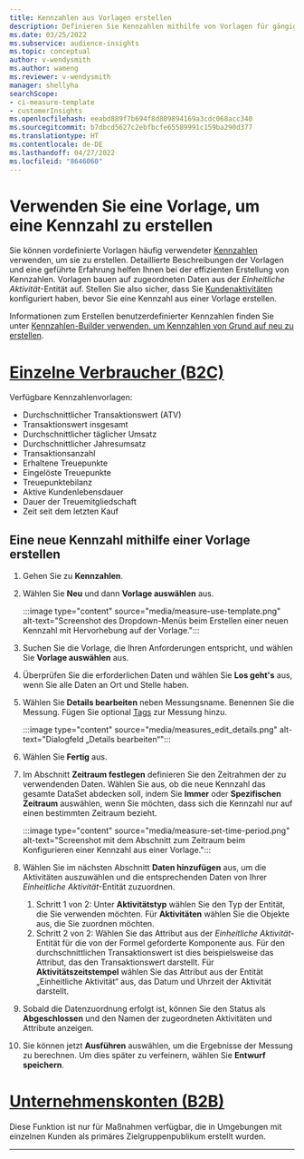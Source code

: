 ```yaml
---
title: Kennzahlen aus Vorlagen erstellen
description: Definieren Sie Kennzahlen mithilfe von Vorlagen für gängige Anwendungsfälle.
ms.date: 03/25/2022
ms.subservice: audience-insights
ms.topic: conceptual
author: v-wendysmith
ms.author: wameng
ms.reviewer: v-wendysmith
manager: shellyha
searchScope:
- ci-measure-template
- customerInsights
ms.openlocfilehash: eeabd889f7b694f8d809894169a3cdc068acc340
ms.sourcegitcommit: b7dbcd5627c2ebfbcfe65589991c159ba290d377
ms.translationtype: HT
ms.contentlocale: de-DE
ms.lasthandoff: 04/27/2022
ms.locfileid: "8646060"
---
```

# <a name="use-a-template-to-build-a-measure"></a>Verwenden Sie eine Vorlage, um eine Kennzahl zu erstellen

Sie können vordefinierte Vorlagen häufig verwendeter [Kennzahlen](measures.md) verwenden, um sie zu erstellen. Detaillierte Beschreibungen der Vorlagen und eine geführte Erfahrung helfen Ihnen bei der effizienten Erstellung von Kennzahlen. Vorlagen bauen auf zugeordneten Daten aus der *Einheitliche Aktivität*-Entität auf. Stellen Sie also sicher, dass Sie [Kundenaktivitäten](activities.md) konfiguriert haben, bevor Sie eine Kennzahl aus einer Vorlage erstellen.

Informationen zum Erstellen benutzerdefinierter Kennzahlen finden Sie unter [Kennzahlen-Builder verwenden, um Kennzahlen von Grund auf neu zu erstellen](measure-builder.md).

# <a name="individual-consumers-b-to-c"></a>[Einzelne Verbraucher (B2C)](#tab/b2c)

Verfügbare Kennzahlenvorlagen: 
- Durchschnittlicher Transaktionswert (ATV)
- Transaktionswert insgesamt
- Durchschnittlicher täglicher Umsatz
- Durchschnittlicher Jahresumsatz
- Transaktionsanzahl
- Erhaltene Treuepunkte
- Eingelöste Treuepunkte
- Treuepunktebilanz
- Aktive Kundenlebensdauer
- Dauer der Treuemitgliedschaft
- Zeit seit dem letzten Kauf

## <a name="build-a-new-measure-using-a-template"></a>Eine neue Kennzahl mithilfe einer Vorlage erstellen

1. Gehen Sie zu **Kennzahlen**.

1. Wählen Sie **Neu** und dann **Vorlage auswählen** aus.

   :::image type="content" source="media/measure-use-template.png" alt-text="Screenshot des Dropdown-Menüs beim Erstellen einer neuen Kennzahl mit Hervorhebung auf der Vorlage.":::

1. Suchen Sie die Vorlage, die Ihren Anforderungen entspricht, und wählen Sie **Vorlage auswählen** aus.

1. Überprüfen Sie die erforderlichen Daten und wählen Sie **Los geht's** aus, wenn Sie alle Daten an Ort und Stelle haben.

1. Wählen Sie **Details bearbeiten** neben Messungsname. Benennen Sie die Messung. Fügen Sie optional [Tags](work-with-tags-columns.md#manage-tags) zur Messung hinzu.

   :::image type="content" source="media/measures_edit_details.png" alt-text="Dialogfeld „Details bearbeiten“":::

1. Wählen Sie **Fertig** aus.

1. Im Abschnitt **Zeitraum festlegen** definieren Sie den Zeitrahmen der zu verwendenden Daten. Wählen Sie aus, ob die neue Kennzahl das gesamte DataSet abdecken soll, indem Sie **Immer** oder **Spezifischen Zeitraum** auswählen, wenn Sie möchten, dass sich die Kennzahl nur auf einen bestimmten Zeitraum bezieht.

   :::image type="content" source="media/measure-set-time-period.png" alt-text="Screenshot mit dem Abschnitt zum Zeitraum beim Konfigurieren einer Kennzahl aus einer Vorlage.":::

1. Wählen Sie im nächsten Abschnitt **Daten hinzufügen** aus, um die Aktivitäten auszuwählen und die entsprechenden Daten von Ihrer *Einheitliche Aktivität*-Entität zuzuordnen.

    1. Schritt 1 von 2: Unter **Aktivitätstyp** wählen Sie den Typ der Entität, die Sie verwenden möchten. Für **Aktivitäten** wählen Sie die Objekte aus, die Sie zuordnen möchten.
    1. Schritt 2 von 2: Wählen Sie das Attribut aus der *Einheitliche Aktivität*-Entität für die von der Formel geforderte Komponente aus. Für den durchschnittlichen Transaktionswert ist dies beispielsweise das Attribut, das den Transaktionswert darstellt. Für **Aktivitätszeitstempel** wählen Sie das Attribut aus der Entität „Einheitliche Aktivität“ aus, das Datum und Uhrzeit der Aktivität darstellt.
   
1. Sobald die Datenzuordnung erfolgt ist, können Sie den Status als **Abgeschlossen** und den Namen der zugeordneten Aktivitäten und Attribute anzeigen.

1. Sie können jetzt **Ausführen** auswählen, um die Ergebnisse der Messung zu berechnen. Um dies später zu verfeinern, wählen Sie **Entwurf speichern**.

# <a name="business-accounts-b-to-b"></a>[Unternehmenskonten (B2B)](#tab/b2b)

Diese Funktion ist nur für Maßnahmen verfügbar, die in Umgebungen mit einzelnen Kunden als primäres Zielgruppenpublikum erstellt wurden.

---
